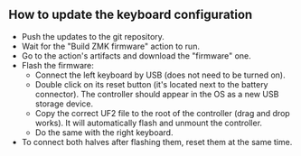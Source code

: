 ## How to update the keyboard configuration

- Push the updates to the git repository. 
- Wait for the "Build ZMK firmware" action to run.
- Go to the action's artifacts and download the "firmware" one.
- Flash the firmware:
  - Connect the left keyboard by USB (does not need to be turned on).
  - Double click on its reset button (it's located next to the battery connector). The controller should appear in the OS as a new USB storage device.
  - Copy the correct UF2 file to the root of the controller (drag and drop works). It will automatically flash and unmount the controller.
  - Do the same with the right keyboard.
- To connect both halves after flashing them, reset them at the same time.
